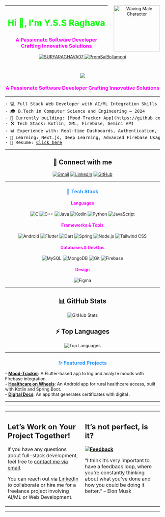 <p align="center">
  <img src="https://media.giphy.com/media/v1.Y2lkPTc5MGI3NjExOTZxa3Rmb2Fsb2I5cDJocmR5c3J1d2M3YzB0c2N4a3M2d2ZiZGw5ZCZlcD12MV9pbnRlcm5hbF9naWZfYnlfaWQmY3Q9Zw/LMcUcWjY5zJ3cJ5Y8N/giphy.gif" alt="Waving Male Character" width="150" style="float:right; margin-left:20px;"/>
</p>

---

# <p align="center" style="color:#00FF00">Hi 👋, I'm Y.S.S Raghava</p>

### <p align="center" style="color:#FF00FF">A Passionate Software Developer Crafting Innovative Solutions</p>

<p align="center">
  <a href="https://github.com/PremSaiBollamoni">
    <img src="https://komarev.com/ghpvc/?username=SURYARAGHAVA07&label=Profile%20views&color=0e75b6&style=flat" alt="SURYARAGHAVA07">
  </a>
  <a href="https://github.com/SURYARAGHAVA07">
    <img src="https://img.shields.io/github/followers/SURYARAGHAVA07?label=Followers" alt="PremSaiBollamoni">
  </a>
</p>

<br>

<p align="center">
  <a href="https://github.com/SURYARAGHAVA07">
    <img src="https://readme-typing-svg.herokuapp.com?lines=Software+Developer;ML%20%7C%20AI%20Enthusiast;Always%20learning%20new%20things;Kotlin%20%7C%20Firebase%20%7C%20Gemini%20API&center=true&width=400&height=45">
  </a>
</p>

### <p align="center" style="color:#FF00FF">A Passionate Software Developer Crafting Innovative Solutions</p>


---

<pre>
- 💻 Full Stack Web Developer with AI/ML Integration Skills
- 🎓 B.Tech in Computer Science and Engineering – 2024
- 🚀 Currently building: [Mood-Tracker App](https://github.com/Mood-Tracker-25/Mood_Tracker_App) – A Flutter app to track and improve mental well-being.
- 🛠 Tech Stack: Kotlin, XML, Firebase, Gemini API
- 📊 Experience with: Real-time Dashboards, Authentication, CSV Export
- 🌱 Learning: Next.js, Deep Learning, Advanced Firebase Usage
- 📄 Resume: <a href="https://drive.google.com/file/d/1kxRcStXd6EDeTKq5DSvPgf6Dww_bvglx/view?usp=sharing" target="_blank">Click here</a>
</pre>

---

<h2 align="center">🤝 Connect with me</h2>
<p align="center">
  <a href="mailto:surryaraghava301204@gmail.com"><img src="https://img.shields.io/badge/gmail-%23EA4335.svg?style=plastic&logo=gmail&logoColor=white" alt="Gmail"></a>
  <a href="www.linkedin.com/in/surya-raghava"><img src="https://img.shields.io/badge/linkedin-%230A66C2.svg?style=plastic&logo=linkedin&logoColor=white" alt="LinkedIn"></a>
  <a href="https://github.com/SURYARAGHAVA07/"><img src="https://img.shields.io/badge/github-%23181717.svg?style=plastic&logo=github&logoColor=white" alt="GitHub"></a>
</p>

---

### <p align="center" style="color:#1E90FF">🚀 Tech Stack</p>

#### <p align="center" style="color:#FF00FF">Languages</p>
<p align="center">
  <img src="https://img.shields.io/badge/-C-00FF00?style=flat-square&logo=c&logoColor=white" alt="C"/>
  <img src="https://img.shields.io/badge/-C++-00FF00?style=flat-square&logo=c%2B%2B&logoColor=white" alt="C++"/>
  <img src="https://img.shields.io/badge/-Java-FF4500?style=flat-square&logo=java&logoColor=white" alt="Java"/>
  <img src="https://img.shields.io/badge/-Kotlin-1E90FF?style=flat-square&logo=kotlin&logoColor=white" alt="Kotlin"/>
  <img src="https://img.shields.io/badge/-Python-FFFF00?style=flat-square&logo=python&logoColor=black" alt="Python"/>
  <img src="https://img.shields.io/badge/-JavaScript-FF00FF?style=flat-square&logo=javascript&logoColor=black" alt="JavaScript"/>
</p>

#### <p align="center" style="color:#FF00FF">Frameworks & Tools</p>
<p align="center">
  <img src="https://img.shields.io/badge/-Android-00FF00?style=flat-square&logo=android&logoColor=white" alt="Android"/>
  <img src="https://img.shields.io/badge/-Flutter-1E90FF?style=flat-square&logo=flutter&logoColor=white" alt="Flutter"/>
  <img src="https://img.shields.io/badge/-Dart-FF4500?style=flat-square&logo=dart&logoColor=white" alt="Dart"/>
  <img src="https://img.shields.io/badge/-Spring-FFFF00?style=flat-square&logo=spring&logoColor=white" alt="Spring"/>
  <img src="https://img.shields.io/badge/-Node.js-00FF00?style=flat-square&logo=node.js&logoColor=white" alt="Node.js"/>
  <img src="https://img.shields.io/badge/-Tailwind_CSS-FF00FF?style=flat-square&logo=tailwind-css&logoColor=white" alt="Tailwind CSS"/>
</p>

#### <p align="center" style="color:#FF00FF">Databases & DevOps</p>
<p align="center">
  <img src="https://img.shields.io/badge/-MySQL-1E90FF?style=flat-square&logo=mysql&logoColor=white" alt="MySQL"/>
  <img src="https://img.shields.io/badge/-MongoDB-00FF00?style=flat-square&logo=mongodb&logoColor=white" alt="MongoDB"/>
  <img src="https://img.shields.io/badge/-Git-FF4500?style=flat-square&logo=git&logoColor=white" alt="Git"/>
  <img src="https://img.shields.io/badge/-Firebase-FFFF00?style=flat-square&logo=firebase&logoColor=black" alt="Firebase"/>
</p>

#### <p align="center" style="color:#FF00FF">Design</p>
<p align="center">
  <img src="https://img.shields.io/badge/-Figma-FF00FF?style=flat-square&logo=figma&logoColor=white" alt="Figma"/>
</p>

---

<h2 align="center">📊 GitHub Stats</h2>
<p align="center">
  <img src="https://github-readme-stats.vercel.app/api?username=SURYARAGHAVA07&show_icons=true&count_private=true&hide=prs&theme=radical" alt="GitHub Stats">
</p>

<h2 align="center">⚡ Top Languages</h2>
<p align="center">
  <img src="https://github-readme-stats.vercel.app/api/top-langs/?username=SURYARAGHAVA07&langs_count=8&layout=compact&theme=radical" alt="Top Languages">
</p>

---

### <p align="center" style="color:#1E90FF">✨ Featured Projects</p>
<p>
- <b style="color:#FF4500"><a href="https://github.com/Mood-Tracker-25/Mood_Tracker_App">Mood-Tracker</a></b>: A Flutter-based app to log and analyze moods with Firebase integration.<br>
- <b style="color:#FF4500"><a href="https://github.com/SURYARAGHAVA07/Health_Care_on_Wheels">Healthcare on Wheels</a></b>: An Android app for rural healthcare access, built with Kotlin and Spring Boot.<br>
- <b style="color:#FF4500"><a href="https://github.com/SURYARAGHAVA07/DigitalDocs">Digital Docs</a></b>: An app that generates certificates with digital .
</p>

---

<hr>

<table>
<tr>
  <td width="50%" valign="top">
    <h2>Let’s Work on Your Project Together!</h2>
    <p>If you have any questions about full-stack development, feel free to <a href="mailto:surryaraghava301204@gmail.com">contact me via email</a>.</p>
    <p>You can reach out via <a href="www.linkedin.com/in/surya-raghava">LinkedIn</a> to collaborate or hire me for a freelance project involving AI/ML or Web Development.</p>
  </td>
  <td width="50%" valign="top">
    <h2>It’s not perfect, is it?</h2>
    <p><strong><a href="https://github.com/SURYARAGHAVA07"><img alt="Feedback" src="https://img.shields.io/badge/Ask%20me-anything-1abc9c.svg"></a></strong></p>
    <p>“I think it’s very important to have a feedback loop, where you’re constantly thinking about what you’ve done and how you could be doing it better.” – Elon Musk</p>
  </td>
</tr>
</table>

<hr>

